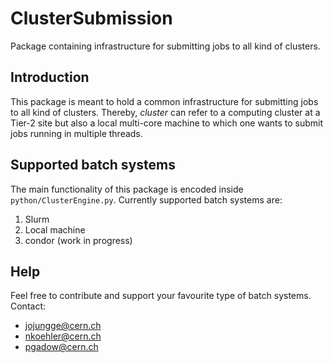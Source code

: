 # ClusterSubmission

Package containing infrastructure for submitting jobs to all kind of clusters.

Introduction
--- 

This package is meant to hold a common infrastructure for submitting jobs to all kind of clusters. Thereby, _cluster_ can refer to a computing cluster at a Tier-2 site but also a local multi-core machine to which one wants to submit jobs running in multiple threads.

Supported batch systems
---

The main functionality of this package is encoded inside `python/ClusterEngine.py`. Currently supported batch systems are:

1) Slurm
2) Local machine
3) condor (work in progress)

Help
---

Feel free to contribute and support your favourite type of batch systems. Contact:
* jojungge@cern.ch
* nkoehler@cern.ch
*   pgadow@cern.ch
